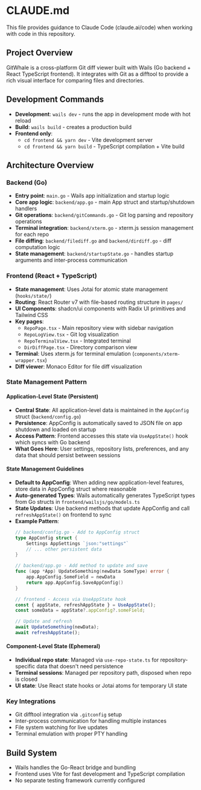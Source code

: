 # CLAUDE.md

This file provides guidance to Claude Code (claude.ai/code) when working with code in this repository.

## Project Overview
GitWhale is a cross-platform Git diff viewer built with Wails (Go backend + React TypeScript frontend). It integrates with Git as a difftool to provide a rich visual interface for comparing files and directories.

## Development Commands
- **Development**: `wails dev` - runs the app in development mode with hot reload
- **Build**: `wails build` - creates a production build
- **Frontend only**: 
  - `cd frontend && yarn dev` - Vite development server
  - `cd frontend && yarn build` - TypeScript compilation + Vite build

## Architecture Overview

### Backend (Go)
- **Entry point**: `main.go` - Wails app initialization and startup logic
- **Core app logic**: `backend/app.go` - main App struct and startup/shutdown handlers
- **Git operations**: `backend/gitCommands.go` - Git log parsing and repository operations
- **Terminal integration**: `backend/xterm.go` - xterm.js session management for each repo
- **File diffing**: `backend/filediff.go` and `backend/dirdiff.go` - diff computation logic
- **State management**: `backend/startupState.go` - handles startup arguments and inter-process communication

### Frontend (React + TypeScript)
- **State management**: Uses Jotai for atomic state management (`hooks/state/`)
- **Routing**: React Router v7 with file-based routing structure in `pages/`
- **UI Components**: shadcn/ui components with Radix UI primitives and Tailwind CSS
- **Key pages**:
  - `RepoPage.tsx` - Main repository view with sidebar navigation
  - `RepoLogView.tsx` - Git log visualization
  - `RepoTerminalView.tsx` - Integrated terminal
  - `DirDiffPage.tsx` - Directory comparison view
- **Terminal**: Uses xterm.js for terminal emulation (`components/xterm-wrapper.tsx`)
- **Diff viewer**: Monaco Editor for file diff visualization

### State Management Pattern

#### Application-Level State (Persistent)
- **Central State**: All application-level data is maintained in the `AppConfig` struct (`backend/config.go`)
- **Persistence**: AppConfig is automatically saved to JSON file on app shutdown and loaded on startup
- **Access Pattern**: Frontend accesses this state via `UseAppState()` hook which syncs with Go backend
- **What Goes Here**: User settings, repository lists, preferences, and any data that should persist between sessions

#### State Management Guidelines
- **Default to AppConfig**: When adding new application-level features, store data in AppConfig struct where reasonable
- **Auto-generated Types**: Wails automatically generates TypeScript types from Go structs in `frontend/wailsjs/go/models.ts`
- **State Updates**: Use backend methods that update AppConfig and call `refreshAppState()` on frontend to sync
- **Example Pattern**:
  ```go
  // backend/config.go - Add to AppConfig struct
  type AppConfig struct {
      Settings AppSettings `json:"settings"`
      // ... other persistent data
  }
  
  // backend/app.go - Add method to update and save
  func (app *App) UpdateSomething(newData SomeType) error {
      app.AppConfig.SomeField = newData
      return app.AppConfig.SaveAppConfig()
  }
  ```
  ```typescript
  // frontend - Access via UseAppState hook
  const { appState, refreshAppState } = UseAppState();
  const someData = appState?.appConfig?.someField;
  
  // Update and refresh
  await UpdateSomething(newData);
  await refreshAppState();
  ```

#### Component-Level State (Ephemeral)
- **Individual repo state**: Managed via `use-repo-state.ts` for repository-specific data that doesn't need persistence
- **Terminal sessions**: Managed per repository path, disposed when repo is closed
- **UI state**: Use React state hooks or Jotai atoms for temporary UI state

### Key Integrations
- Git difftool integration via `.gitconfig` setup
- Inter-process communication for handling multiple instances
- File system watching for live updates
- Terminal emulation with proper PTY handling

## Build System
- Wails handles the Go-React bridge and bundling
- Frontend uses Vite for fast development and TypeScript compilation
- No separate testing framework currently configured